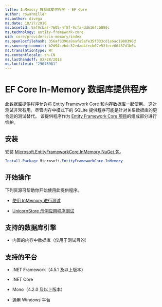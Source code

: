 ```yaml
---
title: InMemory 数据库提供程序 - EF Core
author: rowanmiller
ms.author: divega
ms.date: 10/27/2016
ms.assetid: 9af0cba7-7605-4f8f-9cfa-dd616fcb880c
ms.technology: entity-framework-core
uid: core/providers/in-memory/index
ms.openlocfilehash: 356af9390a8aafa5afe35f333cd1e6ac1988390d
ms.sourcegitcommit: b2d94cebdc32edad4fecb07e53fece66437d1b04
ms.translationtype: HT
ms.contentlocale: zh-CN
ms.lasthandoff: 02/28/2018
ms.locfileid: "29678981"
---
```

# <a name="ef-core-in-memory-database-provider"></a>EF Core In-Memory 数据库提供程序

此数据库提供程序允许将 Entity Framework Core 和内存数据库一起使用。 这对测试非常有用，尽管内存中模式下的 SQLite 提供程序可能是针对关系数据库的更合适的测试替代。 该提供程序作为 [Entity Framework Core 项目](https://github.com/aspnet/EntityFrameworkCore)的组成部分进行维护。

## <a name="install"></a>安装

安装 [Microsoft.EntityFrameworkCore.InMemory NuGet 包](https://www.nuget.org/packages/Microsoft.EntityFrameworkCore.InMemory/)。

``` powershell
Install-Package Microsoft.EntityFrameworkCore.InMemory
```

## <a name="get-started"></a>开始操作

下列资源可帮助你开始使用此提供程序。
* [使用 InMemory 进行测试](../../miscellaneous/testing/in-memory.md)

* [UnicornStore 示例应用程序测试](https://github.com/rowanmiller/UnicornStore/blob/master/UnicornStore/src/UnicornStore.Tests/Controllers/ShippingControllerTests.cs)

## <a name="supported-database-engines"></a>支持的数据库引擎

* 内置的内存中数据库（仅用于测试目的）

## <a name="supported-platforms"></a>支持的平台

* .NET Framework（4.5.1 及以上版本）

* .NET Core

* Mono（4.2.0 及以上版本）

* 通用 Windows 平台
